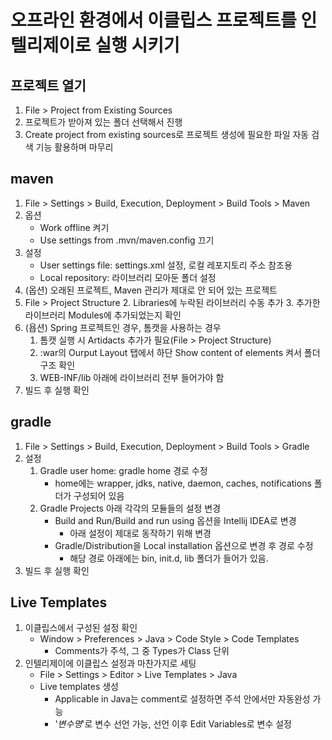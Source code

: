# 오프라인 환경에서 이클립스 프로젝트를 인텔리제이로 실행 시키기

## 프로젝트 열기

1. File > Project from Existing Sources
2. 프로젝트가 받아져 있는 폴더 선택해서 진행
3. Create project from existing sources로 프로젝트 생성에 필요한 파일 자동 검색 기능 활용하며 마무리

## maven

1. File > Settings > Build, Execution, Deployment > Build Tools > Maven
2. 옵션
	- Work offline 켜기
	- Use settings from .mvn/maven.config 끄기
3. 설정
	- User settings file: settings.xml 설정, 로컬 레포지토리 주소 참조용
	- Local repository: 라이브러리 모아둔 폴더 설정
4. (옵션) 오래된 프로젝트, Maven 관리가 제대로 안 되어 있는 프로젝트
  1. File > Project Structure
	2. Libraries에 누락된 라이브러리 수동 추가
	3. 추가한 라이브러리 Modules에 추가되었는지 확인
5. (욥션) Spring 프로젝트인 경우, 톰캣을 사용하는 경우
	1. 톰캣 실행 시 Artidacts 추가가 필요(File > Project Structure)
	2. :war의 Ourput Layout 탭에서 하단 Show content of elements 켜서 폴더 구조 확인
	3. WEB-INF/lib 아래에 라이브러리 전부 들어가야 함
6. 빌드 후 실행 확인


## gradle

1. File > Settings > Build, Execution, Deployment > Build Tools > Gradle
2. 설정
	1) Gradle user home: gradle home 경로 수정
		- home에는 wrapper, jdks, native, daemon, caches, notifications 폴더가 구성되어 있음
	2) Gradle Projects 아래 각각의 모듈들의 설정 변경
		- Build and Run/Build and run using 옵션을 Intellij IDEA로 변경
			- 아래 설정이 제대로 동작하기 위해 변경
		- Gradle/Distribution을 Local installation 옵션으로 변경 후 경로 수정
			- 해당 경로 아래에는 bin, init.d, lib 폴더가 들어가 있음.
3. 빌드 후 실행 확인

## Live Templates

1. 이클립스에서 구성된 설정 확인
	- Window > Preferences > Java > Code Style > Code Templates
		- Comments가 주석, 그 중 Types가 Class 단위
2. 인텔리제이에 이클립스 설정과 마찬가지로 세팅
	- File > Settings > Editor > Live Templates > Java
	- Live templates 생성
		- Applicable in Java는 comment로 설정하면 주석 안에서만 자동완성 가능
		- '$변수명$'로 변수 선언 가능, 선언 이후 Edit Variables로 변수 설정